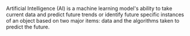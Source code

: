 Artificial Intelligence (AI) is a machine learning model's ability to take current data and predict future trends or identify future specific instances of an object based on two major items: data and the algorithms taken to predict the future.